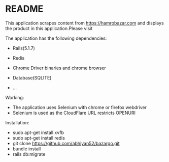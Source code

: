 # README

This application scrapes content from https://hamrobazar.com and displays the product in this application.Please visit 


The application has the following dependencies:

* Rails(5.1.7)

* Redis

* Chrome Driver binaries and chrome browser

* Database(SQLITE)

* ...

Working:
* The application uses Selenium with chrome or firefox webdriver
* Selenium is used as the CloudFlare URL restricts OPENURI

Installation:
* sudo apt-get install xvfb
* sudo apt-get install redis
* git clone https://github.com/abhiyan52/bazargo.git
* bundle install
* rails db:migrate
